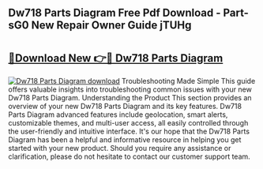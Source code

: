 ## Dw718 Parts Diagram Free Pdf Download - Part-sG0 New Repair Owner Guide jTUHg

# <h2><a href="http://dfs0sf.blite.top/?on=Dw718+Parts+Diagram">🔗Download New 👉🔴 Dw718 Parts Diagram</a></h2>

[![Dw718 Parts Diagram download](https://i.imgur.com/lujVjoI.png)](http://dfs0sf.blite.top/?on=Dw718+Parts+Diagram)
Troubleshooting Made Simple This guide offers valuable insights into troubleshooting common issues with your new Dw718 Parts Diagram. Understanding the Product This section provides an overview of your new Dw718 Parts Diagram and its key features. Dw718 Parts Diagram advanced features include geolocation, smart alerts, customizable themes, and multi-user access, all easily controlled through the user-friendly and intuitive interface. It's our hope that the Dw718 Parts Diagram has been a helpful and informative resource in helping you get started with your new product. Should you require any assistance or clarification, please do not hesitate to contact our customer support team.

